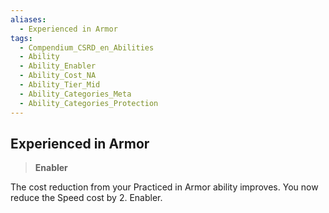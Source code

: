 ```yaml
---
aliases:
  - Experienced in Armor
tags:
  - Compendium_CSRD_en_Abilities
  - Ability
  - Ability_Enabler
  - Ability_Cost_NA
  - Ability_Tier_Mid
  - Ability_Categories_Meta
  - Ability_Categories_Protection
---
```

  
    
## Experienced in Armor    
>**Enabler**  
    
The cost reduction from your Practiced in Armor ability improves. You now reduce the Speed cost by 2. Enabler.